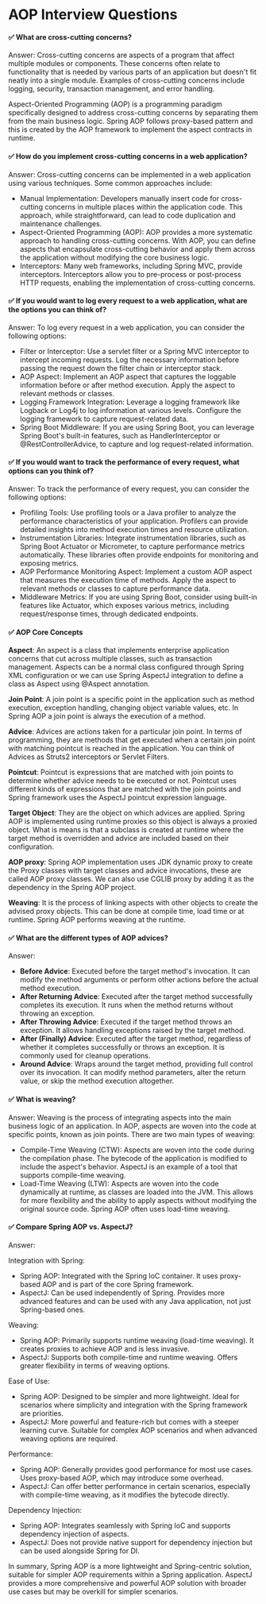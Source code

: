 # AOP Interview Questions

#### ✅ What are cross-cutting concerns?

Answer: Cross-cutting concerns are aspects of a program that affect multiple modules or components. These concerns often relate to functionality that is needed by various parts of an application but doesn't fit neatly into a single module. Examples of cross-cutting concerns include logging, security, transaction management, and error handling. 

Aspect-Oriented Programming (AOP) is a programming paradigm specifically designed to address cross-cutting concerns by separating them from the main business logic. Spring AOP follows proxy-based pattern and this is created by the AOP framework to implement the aspect contracts in runtime.

#### ✅ How do you implement cross-cutting concerns in a web application?

Answer: Cross-cutting concerns can be implemented in a web application using various techniques. Some common approaches include:
  - Manual Implementation: Developers manually insert code for cross-cutting concerns in multiple places within the application code. This approach, while straightforward, can lead to code duplication and maintenance challenges.
  - Aspect-Oriented Programming (AOP): AOP provides a more systematic approach to handling cross-cutting concerns. With AOP, you can define aspects that encapsulate cross-cutting behavior and apply them across the application without modifying the core business logic.
  - Interceptors: Many web frameworks, including Spring MVC, provide interceptors. Interceptors allow you to pre-process or post-process HTTP requests, enabling the implementation of cross-cutting concerns.

#### ✅ If you would want to log every request to a web application, what are the options you can think of?

Answer: To log every request in a web application, you can consider the following options:
  - Filter or Interceptor: Use a servlet filter or a Spring MVC interceptor to intercept incoming requests. Log the necessary information before passing the request down the filter chain or interceptor stack.
  - AOP Aspect: Implement an AOP aspect that captures the loggable information before or after method execution. Apply the aspect to relevant methods or classes.
  - Logging Framework Integration: Leverage a logging framework like Logback or Log4j to log information at various levels. Configure the logging framework to capture request-related data.
  - Spring Boot Middleware: If you are using Spring Boot, you can leverage Spring Boot's built-in features, such as HandlerInterceptor or @RestControllerAdvice, to capture and log request-related information.

#### ✅ If you would want to track the performance of every request, what options can you think of?

Answer: To track the performance of every request, you can consider the following options:
  - Profiling Tools: Use profiling tools or a Java profiler to analyze the performance characteristics of your application. Profilers can provide detailed insights into method execution times and resource utilization.
  - Instrumentation Libraries: Integrate instrumentation libraries, such as Spring Boot Actuator or Micrometer, to capture performance metrics automatically. These libraries often provide endpoints for monitoring and exposing metrics.
  - AOP Performance Monitoring Aspect: Implement a custom AOP aspect that measures the execution time of methods. Apply the aspect to relevant methods or classes to capture performance data.
  - Middleware Metrics: If you are using Spring Boot, consider using built-in features like Actuator, which exposes various metrics, including request/response times, through dedicated endpoints.

#### ✅ AOP Core Concepts
**Aspect**: An aspect is a class that implements enterprise application concerns that cut across multiple classes, such as transaction management. Aspects can be a normal class configured through Spring XML configuration or we can use Spring AspectJ integration to define a class as Aspect using @Aspect annotation.

**Join Point**: A join point is a specific point in the application such as method execution, exception handling, changing object variable values, etc. In Spring AOP a join point is always the execution of a method.

**Advice**: Advices are actions taken for a particular join point. In terms of programming, they are methods that get executed when a certain join point with matching pointcut is reached in the application. You can think of Advices as Struts2 interceptors or Servlet Filters.

**Pointcut**: Pointcut is expressions that are matched with join points to determine whether advice needs to be executed or not. Pointcut uses different kinds of expressions that are matched with the join points and Spring framework uses the AspectJ pointcut expression language.

**Target Object**: They are the object on which advices are applied. Spring AOP is implemented using runtime proxies so this object is always a proxied object. What is means is that a subclass is created at runtime where the target method is overridden and advice are included based on their configuration.

**AOP proxy**: Spring AOP implementation uses JDK dynamic proxy to create the Proxy classes with target classes and advice invocations, these are called AOP proxy classes. We can also use CGLIB proxy by adding it as the dependency in the Spring AOP project.

**Weaving**: It is the process of linking aspects with other objects to create the advised proxy objects. This can be done at compile time, load time or at runtime. Spring AOP performs weaving at the runtime.

#### ✅ What are the different types of AOP advices?

Answer:
  - **Before Advice**: Executed before the target method's invocation. It can modify the method arguments or perform other actions before the actual method execution.
  - **After Returning Advice**: Executed after the target method successfully completes its execution. It runs when the method returns without throwing an exception.
  - **After Throwing Advice**: Executed if the target method throws an exception. It allows handling exceptions raised by the target method.
  - **After (Finally) Advice**: Executed after the target method, regardless of whether it completes successfully or throws an exception. It is commonly used for cleanup operations.
  - **Around Advice**: Wraps around the target method, providing full control over its invocation. It can modify method parameters, alter the return value, or skip the method execution altogether.

#### ✅ What is weaving?

Answer: Weaving is the process of integrating aspects into the main business logic of an application. In AOP, aspects are woven into the code at specific points, known as join points. There are two main types of weaving:
  - Compile-Time Weaving (CTW): Aspects are woven into the code during the compilation phase. The bytecode of the application is modified to include the aspect's behavior. AspectJ is an example of a tool that supports compile-time weaving.
  - Load-Time Weaving (LTW): Aspects are woven into the code dynamically at runtime, as classes are loaded into the JVM. This allows for more flexibility and the ability to apply aspects without modifying the original source code. Spring AOP often uses load-time weaving.

#### ✅ Compare Spring AOP vs. AspectJ?

Answer:

Integration with Spring:
  - Spring AOP: Integrated with the Spring IoC container. It uses proxy-based AOP and is part of the core Spring framework.
  - AspectJ: Can be used independently of Spring. Provides more advanced features and can be used with any Java application, not just Spring-based ones.

Weaving:
  - Spring AOP: Primarily supports runtime weaving (load-time weaving). It creates proxies to achieve AOP and is less invasive.
  - AspectJ: Supports both compile-time and runtime weaving. Offers greater flexibility in terms of weaving options.

Ease of Use:
  - Spring AOP: Designed to be simpler and more lightweight. Ideal for scenarios where simplicity and integration with the Spring framework are priorities.
  - AspectJ: More powerful and feature-rich but comes with a steeper learning curve. Suitable for complex AOP scenarios and when advanced weaving options are required.

Performance:
  - Spring AOP: Generally provides good performance for most use cases. Uses proxy-based AOP, which may introduce some overhead.
  - AspectJ: Can offer better performance in certain scenarios, especially with compile-time weaving, as it modifies the bytecode directly.

Dependency Injection:
  - Spring AOP: Integrates seamlessly with Spring IoC and supports dependency injection of aspects.
  - AspectJ: Does not provide native support for dependency injection but can be used alongside Spring for DI.

In summary, Spring AOP is a more lightweight and Spring-centric solution, suitable for simpler AOP requirements within a Spring application. AspectJ provides a more comprehensive and powerful AOP solution with broader use cases but may be overkill for simpler scenarios.
